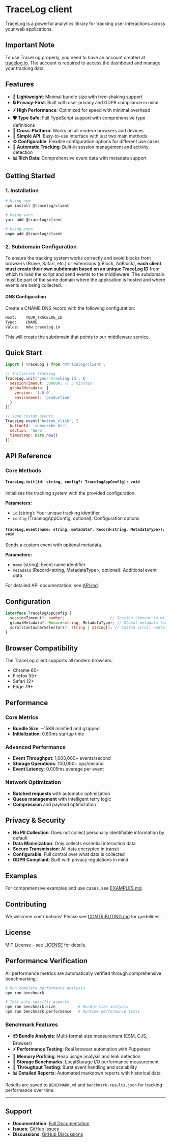 # TraceLog client

TraceLog is a powerful analytics library for tracking user interactions across your web applications.

## Important Note

To use TraceLog properly, you need to have an account created at [tracelog.io](https://tracelog.io). The account is required to access the dashboard and manage your tracking data.

## Features

- **🚀 Lightweight**: Minimal bundle size with tree-shaking support
- **🔒 Privacy-First**: Built with user privacy and GDPR compliance in mind
- **⚡ High Performance**: Optimized for speed with minimal overhead
- **🛡️ Type Safe**: Full TypeScript support with comprehensive type definitions
- **📱 Cross-Platform**: Works on all modern browsers and devices
- **🎯 Simple API**: Easy-to-use interface with just two main methods
- **⚙️ Configurable**: Flexible configuration options for different use cases
- **🔄 Automatic Tracking**: Built-in session management and activity detection
- **📊 Rich Data**: Comprehensive event data with metadata support

## Getting Started

### 1. Installation

```bash
# Using npm
npm install @tracelog/client

# Using yarn
yarn add @tracelog/client

# Using pnpm
pnpm add @tracelog/client
```

### 2. Subdomain Configuration

To ensure the tracking system works correctly and avoid blocks from browsers (Brave, Safari, etc.) or extensions (uBlock, AdBlock), **each client must create their own subdomain based on an unique TraceLog ID** from which to load the script and send events to the middleware. The subdomain must be part of the same domain where the application is hosted and where events are being collected.

#### DNS Configuration
Create a CNAME DNS record with the following configuration:

```bash
Host:    YOUR_TRACELOG_ID
Type:    CNAME
Value:   mdw.tracelog.io
```

This will create the subdomain that points to our middleware service.

## Quick Start

```javascript
import { TraceLog } from '@tracelog/client';

// Initialize tracking
TraceLog.init('your-tracking-id', {
  sessionTimeout: 300000, // 5 minutes
  globalMetadata: {
    version: '1.0.0',
    environment: 'production'
  }
});

// Send custom events
TraceLog.event('button_click', {
  buttonId: 'subscribe-btn',
  section: 'hero',
  timestamp: Date.now()
});
```

## API Reference

### Core Methods

#### `TraceLog.init(id: string, config?: TracelogAppConfig): void`

Initializes the tracking system with the provided configuration.

**Parameters:**
- `id` (string): Your unique tracking identifier
- `config` (TracelogAppConfig, optional): Configuration options

#### `TraceLog.event(name: string, metadata?: Record<string, MetadataType>): void`

Sends a custom event with optional metadata.

**Parameters:**
- `name` (string): Event name identifier
- `metadata` (Record<string, MetadataType>, optional): Additional event data

For detailed API documentation, see [API.md](./API.md).

## Configuration

```typescript
interface TracelogAppConfig {
  sessionTimeout?: number;                    // Session timeout in milliseconds (default: 15 minutes)
  globalMetadata?: Record<string, MetadataType>; // Global metadata for all events
  scrollContainerSelectors?: string | string[]; // Custom scroll containers
}
```

## Browser Compatibility

The TraceLog client supports all modern browsers:

- Chrome 60+
- Firefox 55+
- Safari 12+
- Edge 79+

## Performance

### Core Metrics
- **Bundle Size**: ~15KB minified and gzipped
- **Initialization**: 0.80ms startup time

### Advanced Performance  
- **Event Throughput**: 1,000,000+ events/second
- **Storage Operations**: 100,000+ ops/second
- **Event Latency**: 0.005ms average per event

### Network Optimization
- **Batched requests** with automatic optimization
- **Queue management** with intelligent retry logic
- **Compression** and payload optimization

## Privacy & Security

- **No PII Collection**: Does not collect personally identifiable information by default
- **Data Minimization**: Only collects essential interaction data
- **Secure Transmission**: All data encrypted in transit
- **Configurable**: Full control over what data is collected
- **GDPR Compliant**: Built with privacy regulations in mind

## Examples

For comprehensive examples and use cases, see [EXAMPLES.md](./EXAMPLES.md).

## Contributing

We welcome contributions! Please see [CONTRIBUTING.md](./CONTRIBUTING.md) for guidelines.

## License

MIT License - see [LICENSE](./LICENSE) for details.

## Performance Verification

All performance metrics are automatically verified through comprehensive benchmarking:

```bash
# Run complete performance analysis
npm run benchmark

# Test only specific aspects
npm run benchmark:size          # Bundle size analysis  
npm run benchmark:performance   # Runtime performance tests
```

### Benchmark Features

- **📦 Bundle Analysis**: Multi-format size measurement (ESM, CJS, Browser)
- **⚡ Performance Testing**: Real browser automation with Puppeteer  
- **🧠 Memory Profiling**: Heap usage analysis and leak detection
- **💾 Storage Benchmarks**: LocalStorage I/O performance measurement
- **🚀 Throughput Testing**: Burst event handling and scalability
- **📊 Detailed Reports**: Automated markdown reports with historical data

Results are saved to `BENCHMARK.md` and `benchmark-results.json` for tracking performance over time.

---

## Support

- **Documentation**: [Full Documentation](./API.md)
- **Issues**: [GitHub Issues](https://github.com/nacorga/tracelog-script/issues)
- **Discussions**: [GitHub Discussions](https://github.com/nacorga/tracelog-script/discussions)
